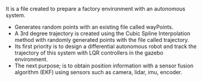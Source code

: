 It is a file created to prepare a factory environment with an autonomous system.
- Generates random points with an existing file called wayPoints.
- A 3rd degree trajectory is created using the Cubic Spline Interpolation method with randomly generated points with the file called trajectory. 
- Its first priority is to design a differential autonomous robot and track the trajectory of this system with LQR controllers in the gazebo environment. 
- The next purpose; is to obtain position information with a sensor fusion algorithm (EKF) using sensors such as camera, lidar, imu, encoder.